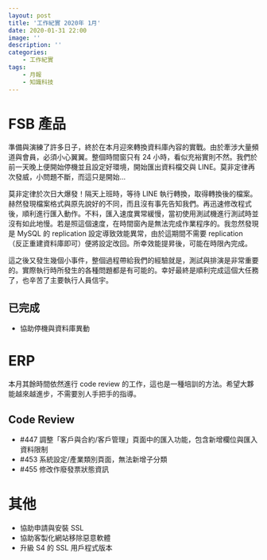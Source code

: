 ```yaml
---
layout: post
title: '工作紀實 2020年 1月'
date: 2020-01-31 22:00
image: ''
description: ''
categories:
    - 工作紀實
tags:
    - 月報
    - 知識科技
---
```

# FSB 產品

準備與演練了許多日子，終於在本月迎來轉換資料庫內容的實戰。由於牽涉大量頻道與會員，必須小心翼翼。整個時間窗只有 24 小時，看似充裕實則不然。我們於前一天晚上便開始停機並且設定好環境，開始匯出資料檔交與 LINE。莫非定律再次發威，小問題不斷，而這只是開始...

莫非定律於次日大爆發！隔天上班時，等待 LINE 執行轉換，取得轉換後的檔案。赫然發現檔案格式與原先說好的不同，而且沒有事先告知我們。再迅速修改程式後，順利進行匯入動作。不料，匯入速度異常緩慢，當初使用測試機進行測試時並沒有如此地慢。若是照這個速度，在時間窗內是無法完成作業程序的。我忽然發現是 MySQL 的 replication 設定導致效能異常，由於這期間不需要 replication （反正重建資料庫即可）便將設定改回。所幸效能提昇後，可能在時限內完成。

這之後又發生幾個小事件，整個過程帶給我們的經驗就是，測試與排演是非常重要的。實際執行時所發生的各種問題都是有可能的。幸好最終是順利完成這個大任務了，也辛苦了主要執行人員信宇。

## 已完成

* 協助停機與資料庫異動

# ERP

本月其餘時間依然進行 code review 的工作，這也是一種培訓的方法。希望大夥能越來越進步，不需要別人手把手的指導。

## Code Review

* #447 調整「客戶與合約/客戶管理」頁面中的匯入功能，包含新增欄位與匯入資料限制
* #453 系統設定/產業類別頁面，無法新增子分類
* #455 修改作廢發票狀態資訊

# 其他

* 協助申請與安裝 SSL
* 協助客製化網站移除惡意軟體
* 升級 S4 的 SSL 用戶程式版本
